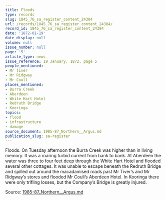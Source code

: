 ```yaml
---
title: Floods
type: records
slug: 1845_76_sa_register_content_24384
url: /records/1845_76_sa_register_content_24384/
record_id: 1845_76_sa_register_content_24384
date: '1872-01-19'
date_display: null
volume: null
issue_number: null
page: '5'
article_type: news
issue_reference: 19 January, 1872, page 5
people_mentioned:
- Mr Tiver
- Mr Ridgway
- Mr Coull
places_mentioned:
- Burra Creek
- Aberdeen
- White Hart Hotel
- Redruth Bridge
- Kooringa
topics:
- flood
- infrastructure
- damage
source_document: 1985-87_Northern__Argus.md
publication_slug: sa-register
---
```


Floods.  On Tuesday afternoon the Burra Creek was higher than in living memory.  It was a roaring turbid current from bank to bank.  At Aberdeen the water was three to four feet deep through the White Hart Hotel and flooded several other cottages.  It was unable to escape beneath the Redruth Bridge and spilled out around the macadamised roads past Mr Tiver’s and Mr Ridgway’s stores and flooded Mr Coull’s Aberdeen Hotel.  In Kooringa there were only trifling losses, but the Company’s Bridge is greatly injured.

Source: [1985-87_Northern__Argus.md](/downloads/markdown/1985-87_Northern__Argus.md)
